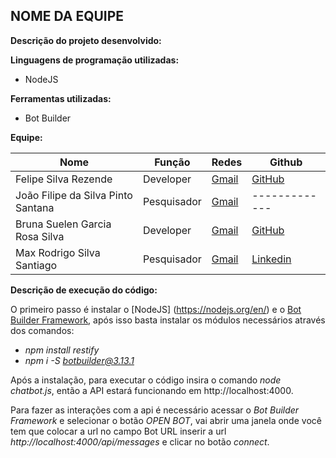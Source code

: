 ## NOME DA EQUIPE
**Descrição do projeto desenvolvido:** 

**Linguagens de programação utilizadas:**
- NodeJS

**Ferramentas utilizadas:**
- Bot Builder

**Equipe:**

| Nome | Função | Redes | Github |
| ------------- | ------------- | ------------- | ------------- | 
|  Felipe Silva Rezende  | Developer  | [Gmail](feliperezende.srz@gmail.com) | [GitHub](https://github.com/Rezende123) |
|  João Filipe da Silva Pinto Santana  | Pesquisador | [Gmail](filipe.strn@gmail.com) | ------------- |
|  Bruna Suelen Garcia Rosa Silva  | Developer  | [Gmail](subr.garcia@gmail.com) | [GitHub](https://github.com/BrunaSuelen) |
|  Max Rodrigo Silva Santiago  | Pesquisador | [Gmail](max.rodrigo2001@gmail.com) | [Linkedin](https://github.com/Maxrodrigoss) |



**Descrição de execução do código:** 

O primeiro passo é instalar o [NodeJS] (https://nodejs.org/en/) e o [Bot Builder Framework](https://github.com/Microsoft/BotFramework-Emulator/releases), após isso basta instalar os módulos necessários através dos comandos:
* *npm install restify*
* *npm i -S botbuilder@3.13.1*

Após a instalação, para executar o código insira o comando *node chatbot.js*, então a API estará funcionando em http://localhost:4000.

Para fazer as interações com a api é necessário acessar o *Bot Builder Framework* e selecionar o botão *OPEN BOT*, vai abrir uma janela onde você tem que colocar a url no campo Bot URL inserir a url *http://localhost:4000/api/messages* e clicar no botão *connect*.